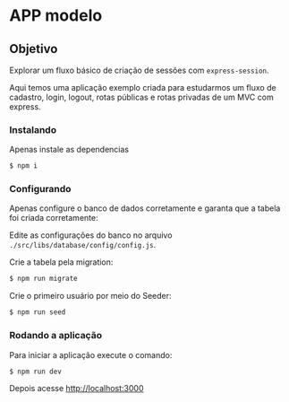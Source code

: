 APP modelo
===

## Objetivo

Explorar um fluxo básico de criação de sessões com `express-session`.

Aqui temos uma aplicação exemplo criada para estudarmos um fluxo de cadastro, login, logout, rotas públicas e rotas privadas de um MVC com express.

### Instalando

Apenas instale as dependencias
```sh
$ npm i
```

### Configurando

Apenas configure o banco de dados corretamente e garanta que a tabela foi criada corretamente:

Edite as configurações do banco no arquivo `./src/libs/database/config/config.js`.


Crie a tabela pela migration:
```sh
$ npm run migrate
```

Crie o primeiro usuário por meio do Seeder:
```sh
$ npm run seed
```

### Rodando a aplicação

Para iniciar a aplicação execute o comando:
```sh
$ npm run dev
```

Depois acesse [http://localhost:3000](http://localhost:3000)

